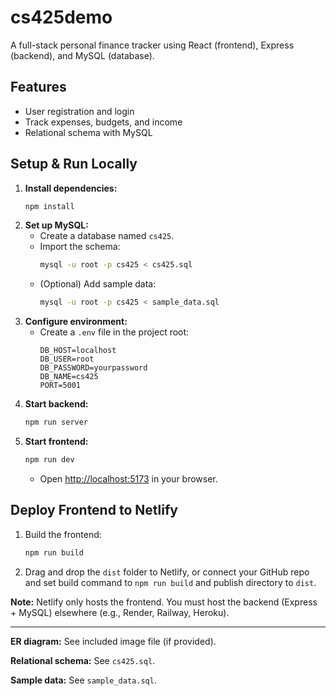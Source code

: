 # cs425demo

A full-stack personal finance tracker using React (frontend), Express (backend), and MySQL (database).

## Features
- User registration and login
- Track expenses, budgets, and income
- Relational schema with MySQL

## Setup & Run Locally
1. **Install dependencies:**
   ```sh
   npm install
   ```
2. **Set up MySQL:**
   - Create a database named `cs425`.
   - Import the schema:
     ```sh
     mysql -u root -p cs425 < cs425.sql
     ```
   - (Optional) Add sample data:
     ```sh
     mysql -u root -p cs425 < sample_data.sql
     ```
3. **Configure environment:**
   - Create a `.env` file in the project root:
     ```
     DB_HOST=localhost
     DB_USER=root
     DB_PASSWORD=yourpassword
     DB_NAME=cs425
     PORT=5001
     ```
4. **Start backend:**
   ```sh
   npm run server
   ```
5. **Start frontend:**
   ```sh
   npm run dev
   ```
   - Open [http://localhost:5173](http://localhost:5173) in your browser.

## Deploy Frontend to Netlify
1. Build the frontend:
   ```sh
   npm run build
   ```
2. Drag and drop the `dist` folder to Netlify, or connect your GitHub repo and set build command to `npm run build` and publish directory to `dist`.

**Note:** Netlify only hosts the frontend. You must host the backend (Express + MySQL) elsewhere (e.g., Render, Railway, Heroku).

---

**ER diagram:** See included image file (if provided).

**Relational schema:** See `cs425.sql`.

**Sample data:** See `sample_data.sql`. 